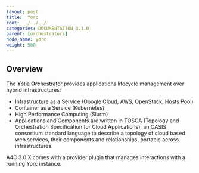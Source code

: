 ```yaml
---
layout: post
title:  Yorc
root: ../../../
categories: DOCUMENTATION-3.1.0
parent: [orchestrators]
node_name: yorc
weight: 500
---
```


## Overview

The [**Y**stia **Orc**hestrator](https://yorc.readthedocs.io/en/latest/index.html) provides applications lifecycle management over hybrid infrastructures​:

 * Infrastructure as a Service (Google Cloud, AWS, OpenStack, Hosts Pool)​
 * Container as a Service (Kubernetes)​
 * High Performance Computing (Slurm)
 * Applications and Components are written in TOSCA (Topology and Orchestration Specification for Cloud Applications), an OASIS consortium standard language to describe a topology of cloud based web services, their components and relationships, portable across infrastructures.

A4C 3.0.X comes with a provider plugin that manages interactions with a running Yorc instance.
